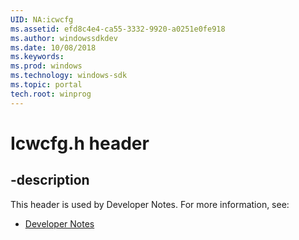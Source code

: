```yaml
---
UID: NA:icwcfg
ms.assetid: efd8c4e4-ca55-3332-9920-a0251e0fe918
ms.author: windowssdkdev
ms.date: 10/08/2018
ms.keywords: 
ms.prod: windows
ms.technology: windows-sdk
ms.topic: portal
tech.root: winprog
---
```


# Icwcfg.h header


## -description


This header is used by Developer Notes. For more information, see:

- [Developer Notes](../_winprog)
